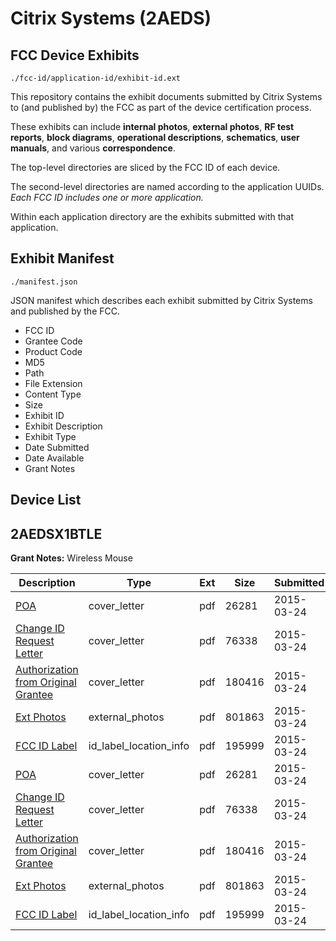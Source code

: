 # Citrix Systems (2AEDS)
## FCC Device Exhibits

```
./fcc-id/application-id/exhibit-id.ext
```

This repository contains the exhibit documents submitted by Citrix Systems to (and published by) the FCC as part of the device certification process.

These exhibits can include **internal photos**, **external photos**, **RF test reports**, **block diagrams**, **operational descriptions**, **schematics**, **user manuals**, and various **correspondence**.

The top-level directories are sliced by the FCC ID of each device.

The second-level directories are named according to the application UUIDs. *Each FCC ID includes one or more application.*

Within each application directory are the exhibits submitted with that application. 

## Exhibit Manifest

```
./manifest.json
```

JSON manifest which describes each exhibit submitted by Citrix Systems and published by the FCC.

- FCC ID
- Grantee Code
- Product Code
- MD5
- Path
- File Extension
- Content Type
- Size
- Exhibit ID
- Exhibit Description
- Exhibit Type
- Date Submitted
- Date Available
- Grant Notes

## Device List
## 2AEDSX1BTLE
**Grant Notes:** Wireless Mouse

| Description | Type | Ext | Size | Submitted | Available |
| ----------- | ---- | --- | ---- | --------- | --------- |
| [POA](2AEDSX1BTLE/e71370717a0d743898d0ad36c74b7985/2564844.pdf) | cover_letter | pdf | 26281 | 2015-03-24 | 2015-03-24 |
| [Change ID Request Letter](2AEDSX1BTLE/e71370717a0d743898d0ad36c74b7985/2564845.pdf) | cover_letter | pdf | 76338 | 2015-03-24 | 2015-03-24 |
| [Authorization from Original Grantee](2AEDSX1BTLE/e71370717a0d743898d0ad36c74b7985/2564846.pdf) | cover_letter | pdf | 180416 | 2015-03-24 | 2015-03-24 |
| [Ext Photos](2AEDSX1BTLE/e71370717a0d743898d0ad36c74b7985/2564847.pdf) | external_photos | pdf | 801863 | 2015-03-24 | 2015-03-24 |
| [FCC ID Label](2AEDSX1BTLE/e71370717a0d743898d0ad36c74b7985/2564848.pdf) | id_label_location_info | pdf | 195999 | 2015-03-24 | 2015-03-24 |
| [POA](2AEDSX1BTLE/e4f1d99ac505d6dd9511e3a80cf360ba/2564844.pdf) | cover_letter | pdf | 26281 | 2015-03-24 | 2015-03-24 |
| [Change ID Request Letter](2AEDSX1BTLE/e4f1d99ac505d6dd9511e3a80cf360ba/2564845.pdf) | cover_letter | pdf | 76338 | 2015-03-24 | 2015-03-24 |
| [Authorization from Original Grantee](2AEDSX1BTLE/e4f1d99ac505d6dd9511e3a80cf360ba/2564846.pdf) | cover_letter | pdf | 180416 | 2015-03-24 | 2015-03-24 |
| [Ext Photos](2AEDSX1BTLE/e4f1d99ac505d6dd9511e3a80cf360ba/2564847.pdf) | external_photos | pdf | 801863 | 2015-03-24 | 2015-03-24 |
| [FCC ID Label](2AEDSX1BTLE/e4f1d99ac505d6dd9511e3a80cf360ba/2564848.pdf) | id_label_location_info | pdf | 195999 | 2015-03-24 | 2015-03-24 |
